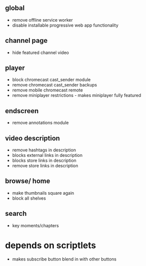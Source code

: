 ## global
* remove offline service worker
* disable installable progressive web app functionality
## channel page
* hide featured channel video
## player
* block chromecast cast_sender module
* remove chromecast cast_sender backups
* remove mobile chromecast remote
* remove miniplayer restrictions - makes miniplayer fully featured
## endscreen
* remove annotations module
## video description
* remove hashtags in description
* blocks external links in description
* blocks store links in description
* remove store links in description
## browse/ home
* make thumbnails square again
* block all shelves
## search
* key moments/chapters
# depends on scriptlets
* makes subscribe button blend in with other buttons